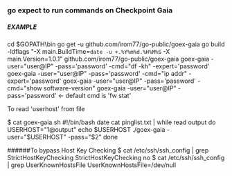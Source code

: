 ### go expect to run commands on Checkpoint Gaia

##### EXAMPLE
cd $GOPATH\bin
go get -u github.com/irom77/go-public/goex-gaia
go build -ldflags "-X main.BuildTime=`date -u +.%Y%m%d.%H%M%S` -X main.Version=1.0.1" github.com/irom77/go-public/goex-gaia
goex-gaia -user="user@IP" -pass='password' -cmd="df -kh" -expert='password'
goex-gaia -user="user@IP" -pass='password' -cmd="ip addr" -expert='password'
goex-gaia -user="user@IP" -pass='password' -cmd="show software-version" 
goex-gaia -user="user@IP" -pass='password' <- default cmd is 'fw stat'

To read 'userhost' from file  

$ cat goex-gaia.sh
#!/bin/bash
date
cat pinglist.txt |  while read output
do
    USERHOST="$1@$output"
    echo $USERHOST
    ./goex-gaia -user="$USERHOST" -pass="$2"
done


######To bypass Host Key Checking
	$ cat /etc/ssh/ssh_config | grep StrictHostKeyChecking
	StrictHostKeyChecking no
	$ cat /etc/ssh/ssh_config | grep UserKnownHostsFile
	UserKnownHostsFile=/dev/null
	 